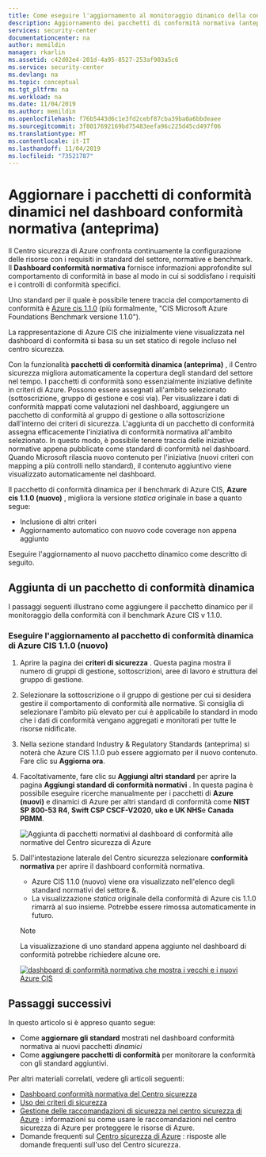 ```yaml
---
title: Come eseguire l'aggiornamento al monitoraggio dinamico della conformità alle normative nel dashboard di conformità normativa del Centro sicurezza di Azure | Microsoft Docs
description: Aggiornamento dei pacchetti di conformità normativa (anteprima)
services: security-center
documentationcenter: na
author: memildin
manager: rkarlin
ms.assetid: c42d02e4-201d-4a95-8527-253af903a5c6
ms.service: security-center
ms.devlang: na
ms.topic: conceptual
ms.tgt_pltfrm: na
ms.workload: na
ms.date: 11/04/2019
ms.author: memildin
ms.openlocfilehash: f76b5443d6c1e3fd2cebf87cba39ba0a6bbdeaee
ms.sourcegitcommit: 3f8017692169bd75483eefa96c225d45cd497f06
ms.translationtype: MT
ms.contentlocale: it-IT
ms.lasthandoff: 11/04/2019
ms.locfileid: "73521787"
---
```

# <a name="update-to-dynamic-compliance-packages-in-your-regulatory-compliance-dashboard-preview"></a>Aggiornare i pacchetti di conformità dinamici nel dashboard conformità normativa (anteprima)

Il Centro sicurezza di Azure confronta continuamente la configurazione delle risorse con i requisiti in standard del settore, normative e benchmark. Il **Dashboard conformità normativa** fornisce informazioni approfondite sul comportamento di conformità in base al modo in cui si soddisfano i requisiti e i controlli di conformità specifici.

Uno standard per il quale è possibile tenere traccia del comportamento di conformità è [Azure cis 1.1.0](https://www.cisecurity.org/benchmark/azure/) (più formalmente, "CIS Microsoft Azure Foundations Benchmark versione 1.1.0"). 

La rappresentazione di Azure CIS che inizialmente viene visualizzata nel dashboard di conformità si basa su un set statico di regole incluso nel centro sicurezza.

Con la funzionalità **pacchetti di conformità dinamica (anteprima)** , il Centro sicurezza migliora automaticamente la copertura degli standard del settore nel tempo. I pacchetti di conformità sono essenzialmente iniziative definite in criteri di Azure. Possono essere assegnati all'ambito selezionato (sottoscrizione, gruppo di gestione e così via). Per visualizzare i dati di conformità mappati come valutazioni nel dashboard, aggiungere un pacchetto di conformità al gruppo di gestione o alla sottoscrizione dall'interno dei criteri di sicurezza. L'aggiunta di un pacchetto di conformità assegna efficacemente l'iniziativa di conformità normativa all'ambito selezionato. In questo modo, è possibile tenere traccia delle iniziative normative appena pubblicate come standard di conformità nel dashboard. Quando Microsoft rilascia nuovo contenuto per l'iniziativa (nuovi criteri con mapping a più controlli nello standard), il contenuto aggiuntivo viene visualizzato automaticamente nel dashboard.

Il pacchetto di conformità dinamica per il benchmark di Azure CIS, **Azure cis 1.1.0 (nuovo)** , migliora la versione *statica* originale in base a quanto segue:

* Inclusione di altri criteri
* Aggiornamento automatico con nuovo code coverage non appena aggiunto 

Eseguire l'aggiornamento al nuovo pacchetto dinamico come descritto di seguito.

## <a name="adding-a-dynamic-compliance-package"></a>Aggiunta di un pacchetto di conformità dinamica

I passaggi seguenti illustrano come aggiungere il pacchetto dinamico per il monitoraggio della conformità con il benchmark Azure CIS v 1.1.0.   

### <a name="update-to-the-azure-cis-110-new-dynamic-compliance-package"></a>Eseguire l'aggiornamento al pacchetto di conformità dinamica di Azure CIS 1.1.0 (nuovo) 

1. Aprire la pagina dei **criteri di sicurezza** . Questa pagina mostra il numero di gruppi di gestione, sottoscrizioni, aree di lavoro e struttura del gruppo di gestione.

1. Selezionare la sottoscrizione o il gruppo di gestione per cui si desidera gestire il comportamento di conformità alle normative. Si consiglia di selezionare l'ambito più elevato per cui è applicabile lo standard in modo che i dati di conformità vengano aggregati e monitorati per tutte le risorse nidificate. 

1. Nella sezione standard Industry & Regulatory Standards (anteprima) si noterà che Azure CIS 1.1.0 può essere aggiornato per il nuovo contenuto. Fare clic su **Aggiorna ora**. 

1. Facoltativamente, fare clic su **Aggiungi altri standard** per aprire la pagina **Aggiungi standard di conformità normativi** . In questa pagina è possibile eseguire ricerche manualmente per i pacchetti di **Azure (nuovi)** e dinamici di Azure per altri standard di conformità come **NIST SP 800-53 R4**, **Swift CSP CSCF-V2020**, **uko e UK NHS**e **Canada PBMM**.
    
    ![Aggiunta di pacchetti normativi al dashboard di conformità alle normative del Centro sicurezza di Azure](./media/update-regulatory-compliance-packages/security-center-dynamic-regulatory-compliance-additional-standards.png)


1. Dall'intestazione laterale del Centro sicurezza selezionare **conformità normativa** per aprire il dashboard conformità normativa. 
    * Azure CIS 1.1.0 (nuovo) viene ora visualizzato nell'elenco degli standard normativi del settore &. 
    * La visualizzazione *statica* originale della conformità di Azure cis 1.1.0 rimarrà al suo insieme. Potrebbe essere rimossa automaticamente in futuro.

    > [!NOTE]
    > La visualizzazione di uno standard appena aggiunto nel dashboard di conformità potrebbe richiedere alcune ore.


    [![dashboard di conformità normativa che mostra i vecchi e i nuovi Azure CIS](media/update-regulatory-compliance-packages/security-center-dynamic-regulatory-compliance-cis-old-and-new.png)](media/update-regulatory-compliance-packages/security-center-dynamic-regulatory-compliance-cis-old-and-new.png#lightbox)


## <a name="next-steps"></a>Passaggi successivi

In questo articolo si è appreso quanto segue:

* Come **aggiornare gli standard** mostrati nel dashboard conformità normativa ai nuovi pacchetti *dinamici*
* Come **aggiungere pacchetti di conformità** per monitorare la conformità con gli standard aggiuntivi. 

Per altri materiali correlati, vedere gli articoli seguenti: 

- [Dashboard conformità normativa del Centro sicurezza](security-center-compliance-dashboard.md)
- [Uso dei criteri di sicurezza](tutorial-security-policy.md)
- [Gestione delle raccomandazioni di sicurezza nel centro sicurezza di Azure](security-center-recommendations.md) : informazioni su come usare le raccomandazioni nel centro sicurezza di Azure per proteggere le risorse di Azure.
- Domande frequenti sul [Centro sicurezza di Azure](security-center-faq.md) : risposte alle domande frequenti sull'uso del Centro sicurezza.